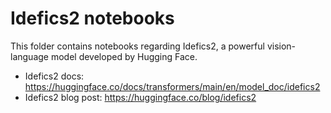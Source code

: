 # Idefics2 notebooks

This folder contains notebooks regarding Idefics2, a powerful vision-language model developed by Hugging Face.

- Idefics2 docs: https://huggingface.co/docs/transformers/main/en/model_doc/idefics2
- Idefics2 blog post: https://huggingface.co/blog/idefics2
